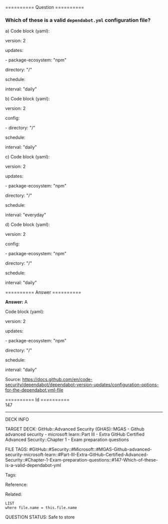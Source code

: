 ========== Question ==========  

### Which of these is a valid `dependabot.yml` configuration file?

a) Code block (yaml):

version: 2

updates:

\- package-ecosystem: "npm"

directory: "/"

schedule:

interval: "daily"

b) Code block (yaml):

version: 2

config:

\- directory: "/"

schedule:

interval: "daily"

c) Code block (yaml):

version: 2

updates:

\- package-ecosystem: "npm"

directory: "/"

schedule:

interval: "everyday"

d) Code block (yaml):

version: 2

config:

\- package-ecosystem: "npm"

directory: "/"

schedule:

interval: "daily"  

========== Answer ==========  

**Answer:** A

Code block (yaml):

version: 2

updates:

\- package-ecosystem: "npm"

directory: "/"

schedule:

interval: "daily"

Source: https://docs.github.com/en/code-security/dependabot/dependabot-version-updates/configuration-options-for-the-dependabot.yml-file

========== Id ==========  
147

---

DECK INFO

TARGET DECK: GitHub::Advanced Security (GHAS)::MGAS - Github advanced security - microsoft learn::Part III - Extra GitHub Certified Advanced Security::Chapter 1 - Exam preparation questions

FILE TAGS: #GitHub::#Security::#Microsoft::#MGAS-Github-advanced-security-microsoft-learn::#Part-III-Extra-GitHub-Certified-Advanced-Security::#Chapter-1-Exam-preparation-questions::#147-Which-of-these-is-a-valid-dependabot-yml

Tags:

Reference:

Related:

```dataview
LIST
where file.name = this.file.name
```

QUESTION STATUS: Safe to store
